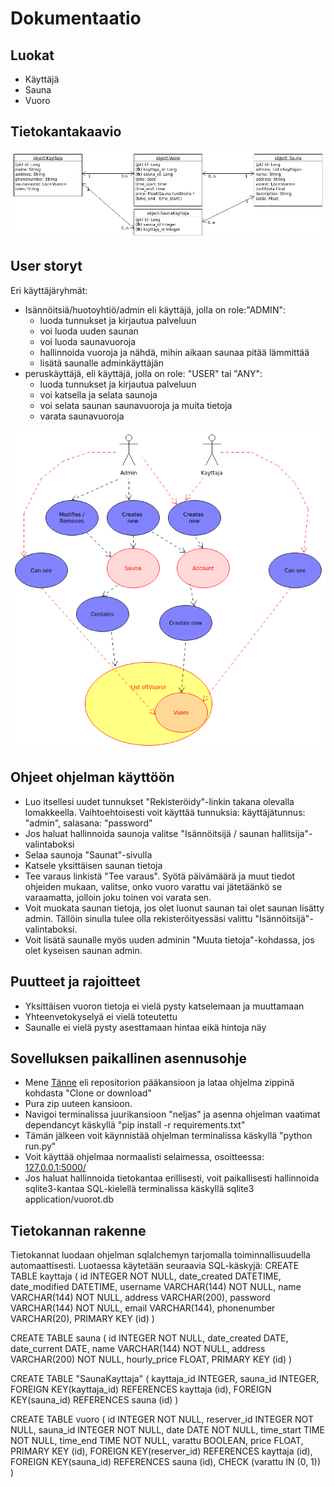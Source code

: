 # Dokumentaatio

## Luokat
* Käyttäjä
* Sauna
* Vuoro


## Tietokantakaavio
![tietokantakaavio](uml-model.png)


## User storyt

Eri käyttäjäryhmät:
* Isännöitsiä/huotoyhtiö/admin eli käyttäjä, jolla on role:"ADMIN":
	* luoda tunnukset ja kirjautua palveluun
	* voi luoda uuden saunan 
	* voi luoda saunavuoroja
	* hallinnoida vuoroja ja nähdä, mihin aikaan saunaa pitää lämmittää
	* lisätä saunalle adminkäyttäjän 
* peruskäyttäjä, eli käyttäjä, jolla on role: "USER" tai "ANY":
	* luoda tunnukset ja kirjautua palveluun
	* voi katsella ja selata saunoja 
	* voi selata saunan saunavuoroja ja muita tietoja
	* varata saunavuoroja

![user-story-kaavio](User-story-Diagram.png)


## Ohjeet ohjelman käyttöön

* Luo itsellesi uudet tunnukset "Rekisteröidy"-linkin takana olevalla lomakkeella. Vaihtoehtoisesti voit käyttää tunnuksia: käyttäjätunnus: "admin", salasana: "password"
* Jos haluat hallinnoida saunoja valitse "Isännöitsijä / saunan hallitsija"-valintaboksi 
* Selaa saunoja "Saunat"-sivulla
* Katsele yksittäisen saunan tietoja
* Tee varaus linkistä "Tee varaus". Syötä päivämäärä ja muut tiedot ohjeiden mukaan, valitse, onko vuoro varattu vai jätetäänkö se varaamatta, jolloin joku toinen voi varata sen.
* Voit muokata saunan tietoja, jos olet luonut saunan tai olet saunan lisätty admin. Tällöin sinulla tulee olla rekisteröityessäsi valittu "Isännöitsijä"-valintaboksi.
* Voit lisätä saunalle myös uuden adminin "Muuta tietoja"-kohdassa, jos olet kyseisen saunan admin.


## Puutteet ja rajoitteet

* Yksittäisen vuoron tietoja ei vielä pysty katselemaan ja muuttamaan
* Yhteenvetokyselyä ei vielä toteutettu
* Saunalle ei vielä pysty asesttamaan hintaa eikä hintoja näy

## Sovelluksen paikallinen asennusohje
* Mene [Tänne](https://github.com/vipy123/sauna) eli repositorion pääkansioon ja lataa ohjelma zippinä kohdasta "Clone or download"
* Pura zip uuteen kansioon.
* Navigoi terminalissa juurikansioon "neljas" ja asenna ohjelman vaatimat dependancyt käskyllä "pip install -r requirements.txt"
* Tämän jälkeen voit käynnistää ohjelman terminalissa käskyllä "python run.py"
* Voit käyttää ohjelmaa normaalisti selaimessa, osoitteessa: [127.0.0.1:5000/](127.0.0.1:5000/)
* Jos haluat hallinnoida tietokantaa erillisesti, voit paikallisesti hallinnoida sqlite3-kantaa SQL-kielellä terminalissa käskyllä sqlite3 application/vuorot.db


## Tietokannan rakenne
Tietokannat luodaan ohjelman sqlalchemyn tarjomalla toiminnallisuudella automaattisesti. Luotaessa käytetään seuraavia SQL-käskyjä:
CREATE TABLE kayttaja (
	id INTEGER NOT NULL, 
	date_created DATETIME, 
	date_modified DATETIME, 
	username VARCHAR(144) NOT NULL, 
	name VARCHAR(144) NOT NULL, 
	address VARCHAR(200), 
	password VARCHAR(144) NOT NULL, 
	email VARCHAR(144), 
	phonenumber VARCHAR(20), 
	PRIMARY KEY (id)
)

CREATE TABLE sauna (
	id INTEGER NOT NULL, 
	date_created DATE, 
	date_current DATE, 
	name VARCHAR(144) NOT NULL, 
	address VARCHAR(200) NOT NULL, 
	hourly_price FLOAT, 
	PRIMARY KEY (id)
)

CREATE TABLE "SaunaKayttaja" (
	kayttaja_id INTEGER, 
	sauna_id INTEGER, 
	FOREIGN KEY(kayttaja_id) REFERENCES kayttaja (id), 
	FOREIGN KEY(sauna_id) REFERENCES sauna (id)
)

CREATE TABLE vuoro (
	id INTEGER NOT NULL, 
	reserver_id INTEGER NOT NULL, 
	sauna_id INTEGER NOT NULL, 
	date DATE NOT NULL, 
	time_start TIME NOT NULL, 
	time_end TIME NOT NULL, 
	varattu BOOLEAN, 
	price FLOAT, 
	PRIMARY KEY (id), 
	FOREIGN KEY(reserver_id) REFERENCES kayttaja (id), 
	FOREIGN KEY(sauna_id) REFERENCES sauna (id), 
	CHECK (varattu IN (0, 1))
)





